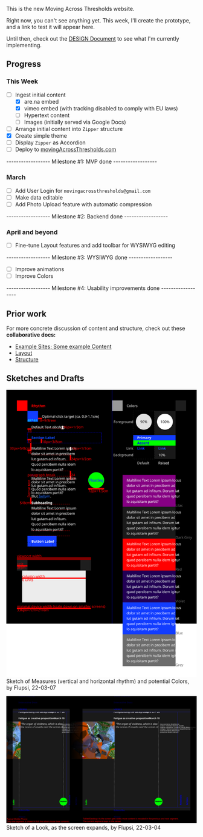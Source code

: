 This is the new Moving Across Thresholds website.

Right now, you can't see anything yet.
This week, I'll create the prototype, and a link to test it will appear here.

Until then, check out the [DESIGN Document](./DESIGN.md) to see what I'm currently implementing.

## Progress

### This Week

- [ ] Ingest initial content
    - [x] are.na embed
    - [x] vimeo embed (with tracking disabled to comply with EU laws)
    - [ ] Hypertext content
    - [ ] Images (initially served via Google Docs)
- [ ] Arrange initial content into `Zipper` structure
- [x] Create simple theme
- [ ] Display `Zipper` as Accordion
- [ ] Deploy to [movingAcrossThresholds.com](movingAcrossThresholds.com)

------------------ Milestone #1: MVP done ------------------

### March

- [ ] Add User Login for `movingacrossthresholds@gmail.com`
- [ ] Make data editable
- [ ] Add Photo Upload feature with automatic compression

------------------ Milestone #2: Backend done ------------------

### April and beyond

- [ ] Fine-tune Layout features and add toolbar for WYSIWYG editing

------------------ Milestone #3: WYSIWYG done ------------------

- [ ] Improve animations
- [ ] Improve Colors

------------------ Milestone #4: Usability improvements done ------------------


## Prior work

For more concrete discussion of content and structure, check out these **collaborative docs:**

- [Example Sites; Some example Content](https://docs.google.com/document/d/1WBk1p87gxW8zPPTjid2BupmaUjcJCX3DvfpehNbtFUw/edit?usp=sharing)
- [Layout](https://docs.google.com/document/d/1zC7TirujtAtsySjGhr_0QOIqSRf53j6Xw_1FAXzUpNA/edit?usp=sharing)
- [Structure](https://docs.google.com/document/d/1gWE5tKyMtmpZlIjN4wl592KyJVVSWHRb8MFjTggPXpM/edit?usp=sharing)

## Sketches and Drafts

![](Assets/22-03-07-Components.svg)
Sketch of Measures (vertical and horizontal rhythm) and potential Colors, by Flupsi, 22-03-07

![](Assets/22-03-04-Sketch.svg)
Sketch of a Look, as the screen expands, by Flupsi, 22-03-04